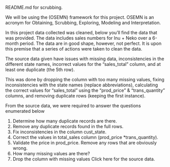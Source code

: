 README.md for scrubbing.

We will be using the (OSEMN) framework for this project. OSEMN is an acronym for Obtaining, Scrubbing, Exploring, Modeling and Interpretation.

In this project data collected was cleaned, below you’ll find the data that was provided. The data includes sales numbers for Inu + Neko over a 6-month period. The data are in good shape, however, not perfect. It is upon this premise that a series of actions were taken to clean the data.

The source data given have issues with missing data, inconsistencies in the different state names, incorrect values for the “sales_total” column, and at least one duplicate (the 5th row).

This was done by dropping the column with too many missing values, fixing inconsistencies with the state names (replace abbreviations), calculating the correct values for “sales_total” using the “prod_price” & “trans_quantity” columns, and removing duplicate rows (keeping the first instance).

From the source data, we were required to answer the questions enumerated below 
1.	Determine how many duplicate records are there.
2.	Remove any duplicate records found in the full rows.
3.	Fix inconsistencies in the column cust_state.
4.	Correct the values in total_sales column (prod_price *trans_quantity).
5.	Validate the price in prod_price. Remove any rows that are obviously wrong.
6.	How many missing values are there?
7.	Drop the column with missing values
Click here for the source data.

